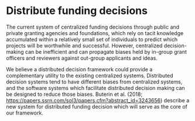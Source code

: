 # Distribute funding decisions

The current system of centralized funding decisions through public and private granting agencies and foundations, which rely on tacit knowledge accumulated within a relatively small set of individuals to predict which projects will be worthwhile and successful.
However, centralized decision-making can be inefficient and can propagate biases held by in-group grant officers and reviewers against out-group applicants and ideas.

We believe a distributed decision framework could provide a complementary utility to the existing centralized systems.
Distributed decision systems tend to have different biases from centralized systems, and the software systems which facilitate distributed decision making can be designed to reduce those biases.
Buterin et al. (2018; https://papers.ssrn.com/sol3/papers.cfm?abstract_id=3243656) describe a new system for distributed funding decision which will serve as the core of our framework.
